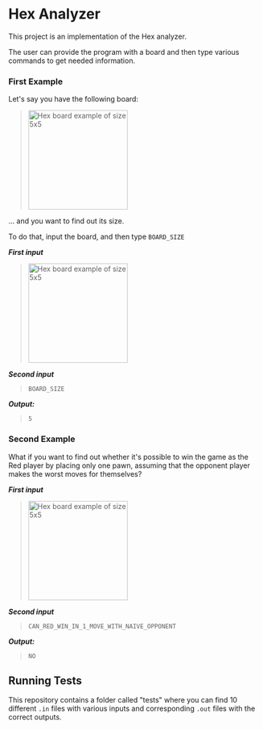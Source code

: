 
# Hex Analyzer

This project is an implementation of the Hex analyzer. 

The user can provide the program with a board and then type various commands to get needed information.

### First Example

Let's say you have the following board:

> <img width="197" alt="Hex board example of size 5x5" src="https://github.com/taryesz/hex-game/assets/106448156/a3c8811f-1fc6-4065-acf0-b9fec174fa25">

... and you want to find out its size.

To do that, input the board, and then type `BOARD_SIZE`

_**First input**_

> <img width="197" alt="Hex board example of size 5x5" src="https://github.com/taryesz/hex-game/assets/106448156/a3c8811f-1fc6-4065-acf0-b9fec174fa25">

_**Second input**_

> `BOARD_SIZE`

_**Output:**_

> `5`

### Second Example

What if you want to find out whether it's possible to win the game as the Red player by placing only one pawn, assuming that the opponent player makes the worst moves for themselves?

_**First input**_

> <img width="197" alt="Hex board example of size 5x5" src="https://github.com/taryesz/hex-game/assets/106448156/a3c8811f-1fc6-4065-acf0-b9fec174fa25">

_**Second input**_

> `CAN_RED_WIN_IN_1_MOVE_WITH_NAIVE_OPPONENT`

_**Output:**_

> `NO`

## Running Tests

This repository contains a folder called "tests" where you can find 10 different `.in` files with various inputs and corresponding `.out` files with the correct outputs.
